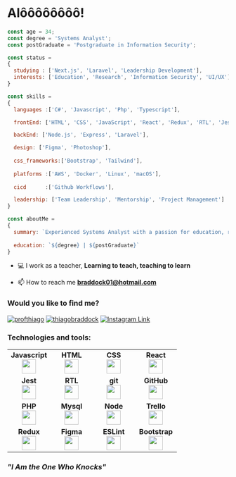 <h1>Alôôôôôôôô!</h1>

```js
const age = 34;
const degree = 'Systems Analyst';
const postGraduate = 'Postgraduate in Information Security';

const status = 
{ 
  studying : ['Next.js', 'Laravel', 'Leadership Development'],
  interests: ['Education', 'Research', 'Information Security', 'UI/UX']
}

const skills = 
{
  languages :['C#', 'Javascript', 'Php', 'Typescript'],

  frontEnd: ['HTML', 'CSS', 'JavaScript', 'React', 'Redux', 'RTL', 'Jest'],

  backEnd: ['Node.js', 'Express', 'Laravel'],

  design: ['Figma', 'Photoshop'],
  
  css_frameworks:['Bootstrap', 'Tailwind'],
  
  platforms :['AWS', 'Docker', 'Linux', 'macOS'],
  
  cicd      :['Github Workflows'],

  leadership: ['Team Leadership', 'Mentorship', 'Project Management']
}

const aboutMe = 
{
  summary: `Experienced Systems Analyst with a passion for education, research, and information security. Currently leading a team of developers in an educational setting.`,
  
  education: `${degree} | ${postGraduate}`
}

```

- 💻 I work as a teacher, **Learning to teach, teaching to learn**

- 📫 How to reach me **braddock01@hotmail.com**

<h3 align="left">Would you like to find me?</h3>
<p align="left">
<a href="https://linkedin.com/in/profthiago" target="blank"><img align="center" src="https://img.shields.io/badge/LinkedIn-0077B5?style=for-the-badge&logo=linkedin&logoColor=white" alt="profthiago" /></a>
<a href="https://fb.com/thiagobraddock" target="blank"><img align="center" src="https://img.shields.io/badge/Facebook-1877F2?style=for-the-badge&logo=facebook&logoColor=white" alt="thiagobraddock"  /></a>
<a href="https://www.instagram.com/thiago_braddock" target="_blank"><img align="center" src="https://img.shields.io/badge/Instagram-E4405F?style=for-the-badge&logo=instagram&logoColor=white" alt="Instagram Link"  /></a>
</p>  

<h3 align="left">Technologies and tools:</h3>
<table width="320px">
    <tbody>
        <tr valign="top">
            <td width="80px" align="center">
            <span><strong>Javascript</strong></span><br>
            <img height="32px" src="https://upload.vectorlogo.zone/logos/javascript/images/239ec8a4-163e-4792-83b6-3f6d96911757.svg">
            </td>
            <td width="80px" align="center">
            <span><strong>HTML</strong></span><br>
            <img height="32" src="https://cdn.jsdelivr.net/gh/devicons/devicon/icons/html5/html5-original.svg">
            </td>
            <td width="80px" align="center">
            <span><strong>CSS</strong></span><br>
            <img height="32px" src="https://cdn.jsdelivr.net/gh/devicons/devicon/icons/css3/css3-original.svg">
            </td>
            <td width="80px" align="center">
            <span><strong>React</strong></span><br>
            <img height="32px" src="https://cdn.jsdelivr.net/gh/devicons/devicon/icons/react/react-original.svg">
            </td>
        </tr>
        <tr valign="top">
            <td width="80px" align="center">
            <span><strong>Jest</strong></span><br>
            <img height="32px" src="https://www.vectorlogo.zone/logos/jestjsio/jestjsio-icon.svg">
            <td width="80px" align="center">
            <span><strong>RTL</strong></span><br>
            <img height="32" src="https://testing-library.com/img/octopus-128x128.png">
            </td>
            <td width="80px" align="center">
            <span><strong>git</strong></span><br>
            <img height="32px" src="https://cdn.jsdelivr.net/gh/devicons/devicon/icons/git/git-plain.svg">
            </td>
            <td width="80px" align="center">
            <span><strong>GitHub</strong></span><br>
            <img height="32px" src="https://www.vectorlogo.zone/logos/github/github-tile.svg">
            </td>
        </tr>
        <tr valign="top">
            <td width="80px" align="center">
            <span><strong>PHP</strong></span><br>
            <img height="32" src="https://www.vectorlogo.zone/logos/php/php-ar21.svg">
            </td>
            <td width="80px" align="center">
            <span><strong>Mysql</strong></span><br>
            <img height="32px" src="https://www.vectorlogo.zone/logos/mysql/mysql-ar21.svg">
            </td>
            <td width="80px" align="center">
            <span><strong>Node</strong></span><br>
            <img height="32px" src="https://www.vectorlogo.zone/logos/nodejs/nodejs-icon.svg">
            <td width="80px" align="center">
            <span><strong>Trello</strong></span><br>
            <img height="32px" src="https://www.vectorlogo.zone/logos/trello/trello-icon.svg">
            </td>
        </tr>
        <tr valign="top">
            <td width="80px" align="center">
            <span><strong>Redux</strong></span><br>
            <img height="32" src="https://cdn.worldvectorlogo.com/logos/redux.svg">
            </td>
            <td width="80px" align="center">
            <span><strong>Figma</strong></span><br>
            <img height="32px" src="https://www.vectorlogo.zone/logos/figma/figma-icon.svg">
            </td>
            <td width="80px" align="center">
            <span><strong>ESLint</strong></span><br>
            <img height="32px" src="https://www.vectorlogo.zone/logos/eslint/eslint-icon.svg">
            <td width="80px" align="center">
            <span><strong>Bootstrap</strong></span><br>
            <img height="32px" src="https://upload.vectorlogo.zone/logos/getbootstrap/images/987f8f6c-263a-47b1-a85d-853cfca215d9.svg">
            </td>
        </tr>
    </tbody>
</table>

<h3><i>"I Am the One Who Knocks"</i></h3>
